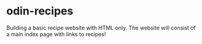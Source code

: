 # odin-recipes
Building a basic recipe website with HTML only.
The website will consist of a main index page with links to recipes!